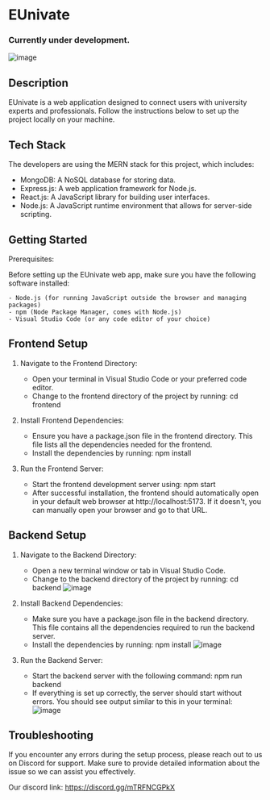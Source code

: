 # EUnivate
### Currently under development.
![image](https://github.com/user-attachments/assets/4f61ddeb-ce1f-4bbb-9879-7b91b70f4747)

## Description
EUnivate is a web application designed to connect users with university experts and professionals. Follow the instructions below to set up the project locally on your machine.

## Tech Stack
The developers are using the MERN stack for this project, which includes:

- MongoDB: A NoSQL database for storing data.
- Express.js: A web application framework for Node.js.
- React.js: A JavaScript library for building user interfaces.
- Node.js: A JavaScript runtime environment that allows for server-side scripting.

## Getting Started
Prerequisites:

Before setting up the EUnivate web app, make sure you have the following software installed:
   
    - Node.js (for running JavaScript outside the browser and managing packages)
    - npm (Node Package Manager, comes with Node.js)
    - Visual Studio Code (or any code editor of your choice)

## Frontend Setup
1. Navigate to the Frontend Directory:
    - Open your terminal in Visual Studio Code or your preferred code editor.
    - Change to the frontend directory of the project by running:
      cd frontend

2. Install Frontend Dependencies:
    - Ensure you have a package.json file in the frontend directory. This file lists all the dependencies needed for the frontend.
    - Install the dependencies by running:
      npm install

3. Run the Frontend Server:
    - Start the frontend development server using:
      npm start
    - After successful installation, the frontend should automatically open in your default web browser at http://localhost:5173. If it doesn't, you can manually open your browser and go to that URL.

## Backend Setup
1. Navigate to the Backend Directory:
    - Open a new terminal window or tab in Visual Studio Code.
    - Change to the backend directory of the project by running:
      cd backend
![image](https://github.com/user-attachments/assets/be0977ae-de25-4d02-8181-193f9e6f6ead)

2. Install Backend Dependencies:
    - Make sure you have a package.json file in the backend directory. This file contains all the dependencies required to run the backend server.
    - Install the dependencies by running:
      npm install
![image](https://github.com/user-attachments/assets/81055d05-b4c7-474d-9b67-d0810c0ddf13)

3. Run the Backend Server:
    - Start the backend server with the following command:
      npm run backend
    - If everything is set up correctly, the server should start without errors. You should see output similar to this in your terminal:
![image](https://github.com/user-attachments/assets/a7d294f5-6f02-4b6d-b3a9-5187b4330541)

## Troubleshooting
If you encounter any errors during the setup process, please reach out to us on Discord for support. Make sure to provide detailed information about the issue so we can assist you effectively.

Our discord link: https://discord.gg/mTRFNCGPkX


